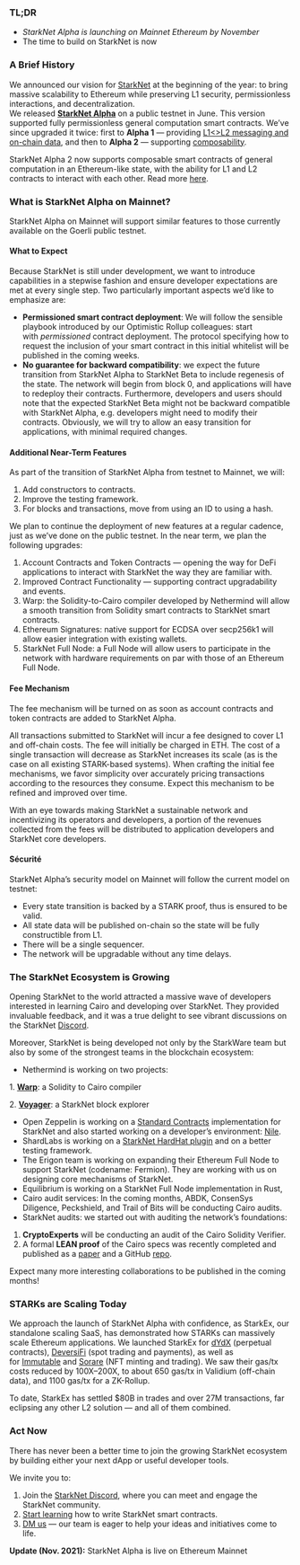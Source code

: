 ### TL;DR

* *StarkNet Alpha is launching on Mainnet Ethereum by November*
* The time to build on StarkNet is now

### A Brief History

We announced our vision for [StarkNet](https://starkware.co/product/starknet/) at the beginning of the year: to bring massive scalability to Ethereum while preserving L1 security, permissionless interactions, and decentralization.\
We released **[StarkNet Alpha](https://medium.com/starkware/starknet-planets-alpha-on-ropsten-e7494929cb95)** on a public testnet in June. This version supported fully permissionless general computation smart contracts. We’ve since upgraded it twice: first to **Alpha 1** — providing [L1<>L2 messaging and on-chain data](https://medium.com/starkware/starknet-alpha-1-90c3348cca4f), and then to **Alpha 2** — supporting [composability](https://medium.com/starkware/starknet-alpha-2-4aa116f0ecfc).

StarkNet Alpha 2 now supports composable smart contracts of general computation in an Ethereum-like state, with the ability for L1 and L2 contracts to interact with each other. Read more [here](https://www.cairo-lang.org/docs/hello_starknet/index.html).

### What is StarkNet Alpha on Mainnet?

StarkNet Alpha on Mainnet will support similar features to those currently available on the Goerli public testnet.

#### **What to Expect**

Because StarkNet is still under development, we want to introduce capabilities in a stepwise fashion and ensure developer expectations are met at every single step. Two particularly important aspects we’d like to emphasize are:

* **Permissioned smart contract deployment**: We will follow the sensible playbook introduced by our Optimistic Rollup colleagues: start with *permissioned* contract deployment. The protocol specifying how to request the inclusion of your smart contract in this initial whitelist will be published in the coming weeks.
* **No guarantee for backward compatibility**: we expect the future transition from StarkNet Alpha to StarkNet Beta to include regenesis of the state. The network will begin from block 0, and applications will have to redeploy their contracts. Furthermore, developers and users should note that the expected StarkNet Beta might not be backward compatible with StarkNet Alpha, e.g. developers might need to modify their contracts. Obviously, we will try to allow an easy transition for applications, with minimal required changes.

#### Additional Near-Term Features

As part of the transition of StarkNet Alpha from testnet to Mainnet, we will:

1. Add constructors to contracts.
2. Improve the testing framework.
3. For blocks and transactions, move from using an ID to using a hash.

We plan to continue the deployment of new features at a regular cadence, just as we’ve done on the public testnet. In the near term, we plan the following upgrades:

1. Account Contracts and Token Contracts — opening the way for DeFi applications to interact with StarkNet the way they are familiar with.
2. Improved Contract Functionality — supporting contract upgradability and events.
3. Warp: the Solidity-to-Cairo compiler developed by Nethermind will allow a smooth transition from Solidity smart contracts to StarkNet smart contracts.
4. Ethereum Signatures: native support for ECDSA over secp256k1 will allow easier integration with existing wallets.
5. StarkNet Full Node: a Full Node will allow users to participate in the network with hardware requirements on par with those of an Ethereum Full Node.

#### Fee Mechanism

The fee mechanism will be turned on as soon as account contracts and token contracts are added to StarkNet Alpha.

All transactions submitted to StarkNet will incur a fee designed to cover L1 and off-chain costs. The fee will initially be charged in ETH. The cost of a single transaction will decrease as StarkNet increases its scale (as is the case on all existing STARK-based systems). When crafting the initial fee mechanisms, we favor simplicity over accurately pricing transactions according to the resources they consume. Expect this mechanism to be refined and improved over time.

With an eye towards making StarkNet a sustainable network and incentivizing its operators and developers, a portion of the revenues collected from the fees will be distributed to application developers and StarkNet core developers.

#### Sécurité

StarkNet Alpha’s security model on Mainnet will follow the current model on testnet:

* Every state transition is backed by a STARK proof, thus is ensured to be valid.
* All state data will be published on-chain so the state will be fully constructible from L1.
* There will be a single sequencer.
* The network will be upgradable without any time delays.

### The StarkNet Ecosystem is Growing

Opening StarkNet to the world attracted a massive wave of developers interested in learning Cairo and developing over StarkNet. They provided invaluable feedback, and it was a true delight to see vibrant discussions on the StarkNet [Discord](https://discord.gg/uJ9HZTUk2Y).

Moreover, StarkNet is being developed not only by the StarkWare team but also by some of the strongest teams in the blockchain ecosystem:

* Nethermind is working on two projects:

1. **[Warp](https://github.com/NethermindEth/warp)**: a Solidity to Cairo compiler

2. **[Voyager](https://voyager.online/)**: a StarkNet block explorer

* Open Zeppelin is working on a [Standard Contracts](https://github.com/OpenZeppelin/cairo-contracts/tree/main/contracts) implementation for StarkNet and also started working on a developer’s environment: [Nile](https://github.com/martriay/nile).
* ShardLabs is working on a [StarkNet HardHat plugin](https://github.com/Shard-Labs/starknet-hardhat-plugin) and on a better testing framework.
* The Erigon team is working on expanding their Ethereum Full Node to support StarkNet (codename: Fermion). They are working with us on designing core mechanisms of StarkNet.
* Equilibrium is working on a StarkNet Full Node implementation in Rust,
* Cairo audit services: In the coming months, ABDK, ConsenSys Diligence, Peckshield, and Trail of Bits will be conducting Cairo audits.
* StarkNet audits: we started out with auditing the network’s foundations:

1. **CryptoExperts** will be conducting an audit of the Cairo Solidity Verifier.
2. A formal **LEAN proof** of the Cairo specs was recently completed and published as a [paper](https://arxiv.org/abs/2109.14534) and a GitHub [repo](https://github.com/starkware-libs/formal-proofs).

Expect many more interesting collaborations to be published in the coming months!

### STARKs are Scaling Today

We approach the launch of StarkNet Alpha with confidence, as StarkEx, our standalone scaling SaaS, has demonstrated how STARKs can massively scale Ethereum applications. We launched StarkEx for [dYdX](https://dydx.exchange/) (perpetual contracts), [DeversiFi](https://www.deversifi.com/) (spot trading and payments), as well as for [Immutable](https://www.immutable.com/) and [Sorare](https://sorare.com/) (NFT minting and trading). We saw their gas/tx costs reduced by 100X–200X, to about 650 gas/tx in Validium (off-chain data), and 1100 gas/tx for a ZK-Rollup.

To date, StarkEx has settled $80B in trades and over 27M transactions, far eclipsing any other L2 solution — and all of them combined.

### Act Now

There has never been a better time to join the growing StarkNet ecosystem by building either your next dApp or useful developer tools.

We invite you to:

1. Join the [StarkNet Discord](https://discord.gg/uJ9HZTUk2Y), where you can meet and engage the StarkNet community.
2. [Start learning](https://www.cairo-lang.org/docs/hello_starknet/index.html) how to write StarkNet smart contracts.
3. [DM us](https://twitter.com/StarkWareLtd) — our team is eager to help your ideas and initiatives come to life.

**Update (Nov. 2021):** StarkNet Alpha is live on Ethereum Mainnet